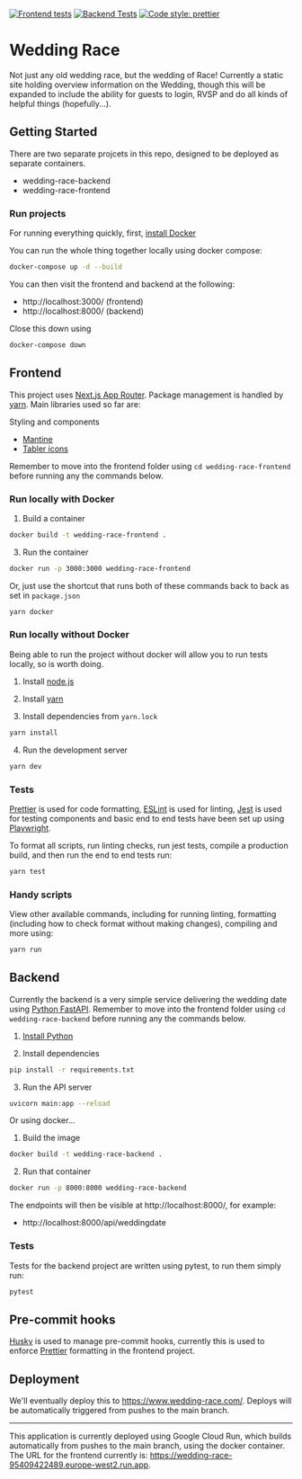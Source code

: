 [![Frontend tests](https://github.com/cjrace/wedding-race/actions/workflows/frontend-tests.yml/badge.svg)](https://github.com/cjrace/wedding-race/actions/workflows/frontend-tests.yml)
[![Backend Tests](https://github.com/cjrace/wedding-race/actions/workflows/backend-tests.yml/badge.svg)](https://github.com/cjrace/wedding-race/actions/workflows/backend-tests.yml)
[![Code style: prettier](https://img.shields.io/badge/code_style-prettier-ff69b4.svg?style=flat)](https://github.com/prettier/prettier)

# Wedding Race

Not just any old wedding race, but the wedding of Race! Currently a static site holding overview information on the Wedding, though this will be expanded to include the ability for guests to login, RVSP and do all kinds of helpful things (hopefully...).

## Getting Started

There are two separate projcets in this repo, designed to be deployed as separate containers.

- wedding-race-backend
- wedding-race-frontend

### Run projects

For running everything quickly, first, [install Docker](https://docs.docker.com/get-docker/)

You can run the whole thing together locally using docker compose:

```bash
docker-compose up -d --build
```

You can then visit the frontend and backend at the following:

- http://localhost:3000/ (frontend)
- http://localhost:8000/ (backend)

Close this down using

```bash
docker-compose down
```

## Frontend
This project uses [Next.js App Router](https://nextjs.org/docs/app). Package management is handled by [yarn](https://yarnpkg.com/getting-started). Main libraries used so far are:

Styling and components

- [Mantine](https://mantine.dev/)
- [Tabler icons](https://tabler-icons.io/)

Remember to move into the frontend folder using `cd wedding-race-frontend` before running any the commands below.

### Run locally with Docker

1. Build a container

```bash
docker build -t wedding-race-frontend .
```

3. Run the container

```bash
docker run -p 3000:3000 wedding-race-frontend
```

Or, just use the shortcut that runs both of these commands back to back as set in `package.json`

```bash
yarn docker
```

### Run locally without Docker

Being able to run the project without docker will allow you to run tests locally, so is worth doing.

1. Install [node.js](https://nodejs.org/en/download)

2. Install [yarn](https://yarnpkg.com/getting-started/install)

3. Install dependencies from `yarn.lock`

```bash
yarn install
```

4. Run the development server

```bash
yarn dev
```

### Tests

[Prettier](https://prettier.io/) is used for code formatting, [ESLint](https://eslint.org/) is used for linting, [Jest](https://jestjs.io/) is used for testing components and basic end to end tests have been set up using [Playwright](https://playwright.dev/).

To format all scripts, run linting checks, run jest tests, compile a production build, and then run the end to end tests run:

```bash
yarn test
```

### Handy scripts

View other available commands, including for running linting, formatting (including how to check format without making changes), compiling and more using:

```bash
yarn run
```

## Backend
Currently the backend is a very simple service delivering the wedding date using [Python FastAPI](https://fastapi.tiangolo.com/). Remember to move into the frontend folder using `cd wedding-race-backend` before running any the commands below.

1. [Install Python](https://www.python.org/downloads/)

2. Install dependencies

```bash
pip install -r requirements.txt
```

3. Run the API server

```bash
uvicorn main:app --reload
```

Or using docker...

1. Build the image
```bash
docker build -t wedding-race-backend .
```

2. Run that container
```bash
docker run -p 8000:8000 wedding-race-backend
```

The endpoints will then be visible at http://localhost:8000/, for example:

- http://localhost:8000/api/weddingdate

### Tests

Tests for the backend project are written using pytest, to run them simply run:

```bash
pytest
```

## Pre-commit hooks

[Husky](https://typicode.github.io/husky) is used to manage pre-commit hooks, currently this is used to enforce [Prettier](https://prettier.io/) formatting in the frontend project.

## Deployment

We'll eventually deploy this to https://www.wedding-race.com/. Deploys will be automatically triggered from pushes to the main branch.

---

This application is currently deployed using Google Cloud Run, which builds automatically from pushes to the main branch, using the docker container. The URL for the frontend currently is: https://wedding-race-95409422489.europe-west2.run.app.

